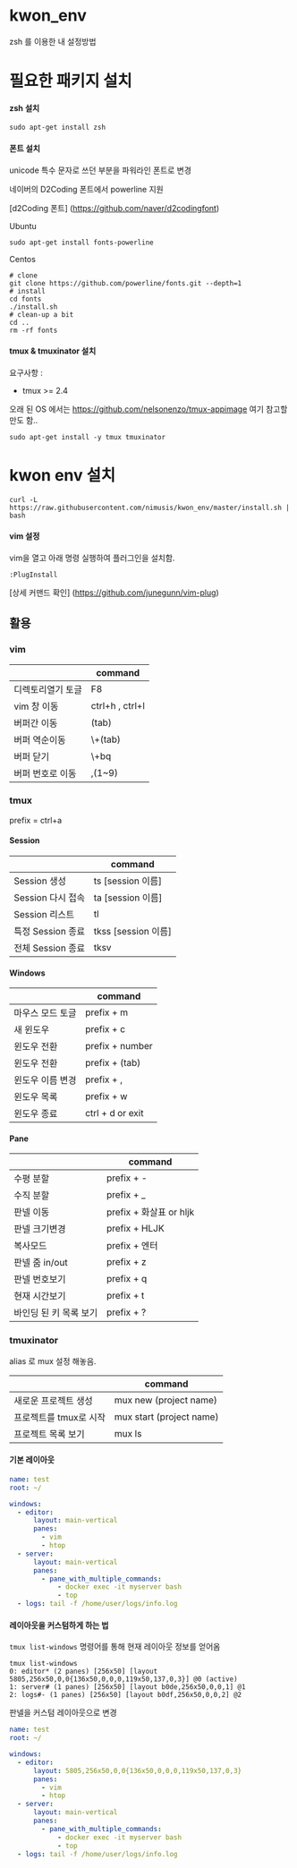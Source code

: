 kwon_env
=========

zsh 를 이용한 내 설정방법

# 필요한 패키지 설치

#### zsh 설치

```shell
sudo apt-get install zsh
```

#### 폰트 설치
unicode 특수 문자로 쓰던 부분을 파워라인 폰트로 변경

네이버의 D2Coding 폰트에서 powerline 지원

[d2Coding 폰트] (https://github.com/naver/d2codingfont)

Ubuntu

```shell
sudo apt-get install fonts-powerline
```

Centos

```shell
# clone
git clone https://github.com/powerline/fonts.git --depth=1
# install
cd fonts
./install.sh
# clean-up a bit
cd ..
rm -rf fonts
```

#### tmux & tmuxinator 설치

요구사항 :
* tmux >= 2.4

오래 된 OS 에서는 https://github.com/nelsonenzo/tmux-appimage 여기 참고할 만도 함..

```shell
sudo apt-get install -y tmux tmuxinator
```

# kwon env 설치

```shell
curl -L https://raw.githubusercontent.com/nimusis/kwon_env/master/install.sh | bash
```


#### vim 설정

vim을 열고 아래 명령 실행하여 플러그인을 설치함.

`:PlugInstall`

[상세 커맨드 확인] (https://github.com/junegunn/vim-plug)


## 활용

### vim

| | command|
|-|-|
|디렉토리열기 토글|F8|
|vim 창 이동|ctrl+h , ctrl+l|
|버퍼간 이동| (tab) |
|버퍼 역순이동| \\+(tab)|
|버퍼 닫기|\\+bq|
|버퍼 번호로 이동|,(1~9)|

### tmux
prefix = ctrl+a

#### Session
| | command|
|-|-|
| Session 생성 | ts [session 이름] |
| Session 다시 접속 | ta [session 이름] |
| Session 리스트| tl |
| 특정 Session 종료 | tkss [session 이름] |
| 전체 Session 종료| tksv |

#### Windows
| | command|
|-|-|
|마우스 모드 토글|prefix + m|
|새 윈도우|prefix + c|
|윈도우 전환|prefix + number|
|윈도우 전환|prefix + (tab)|
|윈도우 이름 변경|prefix + ,|
|윈도우 목록|prefix + w|
|윈도우 종료|ctrl + d or exit|

#### Pane
| | command|
|-|-|
|수평 분할|prefix + -|
|수직 분할|prefix + _|
|판넬 이동|prefix + 화살표 or hljk|
|판넬 크기변경|prefix + HLJK|
|복사모드|prefix + 엔터|
|판넬 줌 in/out|prefix + z|
|판넬 번호보기|prefix + q|
|현재 시간보기|prefix + t|
|바인딩 된 키 목록 보기|prefix + ?|

### tmuxinator
alias 로 mux 설정 해놓음.

| | command|
|-|-|
|새로운 프로젝트 생성|mux new (project name)|
|프로젝트를 tmux로 시작|mux start (project name)|
|프로젝트 목록 보기|mux ls|

#### 기본 레이아웃
```yml
name: test
root: ~/

windows:
  - editor:
      layout: main-vertical
      panes:
        - vim
        - htop
  - server:
      layout: main-vertical
      panes:
        - pane_with_multiple_commands:
            - docker exec -it myserver bash
            - top
  - logs: tail -f /home/user/logs/info.log
```

#### 레이아웃을 커스텀하게 하는 법

`tmux list-windows` 명령어를 통해 현재 레이아웃 정보를 얻어옴

```shell
tmux list-windows
0: editor* (2 panes) [256x50] [layout 5805,256x50,0,0{136x50,0,0,0,119x50,137,0,3}] @0 (active)
1: server# (1 panes) [256x50] [layout b0de,256x50,0,0,1] @1
2: logs#- (1 panes) [256x50] [layout b0df,256x50,0,0,2] @2
```

판넬을 커스텀 레이아웃으로 변경

```yml
name: test
root: ~/

windows:
  - editor:
      layout: 5805,256x50,0,0{136x50,0,0,0,119x50,137,0,3}
      panes:
        - vim
        - htop
  - server:
      layout: main-vertical
      panes:
        - pane_with_multiple_commands:
            - docker exec -it myserver bash
            - top
  - logs: tail -f /home/user/logs/info.log
```